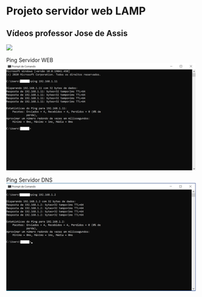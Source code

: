 #   Projeto servidor web LAMP
## Vídeos professor Jose de Assis
[![](http://img.youtube.com/vi/fqR5SymRgLQ/0.jpg)](http://www.youtube.com/watch?v=fqR5SymRgLQ "Curso Linux WEB Server Level 1")

Ping Servidor WEB
![Print ping servidor web](https://github.com/marcossalves/Servidor_WEB/blob/master/imagens/ping_servidor_web.png)



Ping Servidor DNS
![Print ping servidor web](https://github.com/marcossalves/Servidor_WEB/blob/master/imagens/ping_servidor_dns.png)
